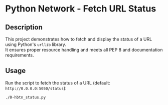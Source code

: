 # Python Network - Fetch URL Status

## Description
This project demonstrates how to fetch and display the status of a URL using Python's `urllib` library.  
It ensures proper resource handling and meets all PEP 8 and documentation requirements.


## Usage
Run the script to fetch the status of a URL (default: `http://0.0.0.0:5050/status`):  
```bash
./0-hbtn_status.py
